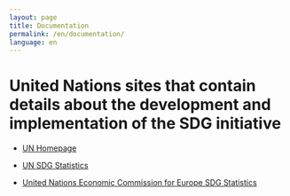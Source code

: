 ```yaml
---
layout: page
title: Documentation
permalink: /en/documentation/
language: en
---
```



# United Nations sites that contain details about the development and implementation of the SDG initiative


- [UN Homepage](https://sustainabledevelopment.un.org)

- [UN SDG Statistics](http://unstats.un.org/sdgs/)

- [United Nations Economic Commission for Europe SDG Statistics](http://www.unece.org/stats/statistics-sustainable-development.html)
